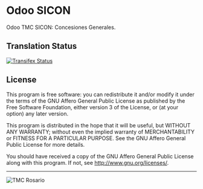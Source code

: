 # Odoo SICON
Odoo TMC SICON: Concesiones Generales.

## Translation Status
[![Transifex Status](https://www.transifex.com/tmcrosario/odoo-sicon-10/)](https://www.transifex.com/tmcrosario/odoo-sicon-10/)

## License

This program is free software: you can redistribute it and/or modify it under the terms of the GNU Affero General Public License as published by the Free Software Foundation, either version 3 of the License, or (at your option) any later version.

This program is distributed in the hope that it will be useful, but WITHOUT ANY WARRANTY; without even the implied warranty of MERCHANTABILITY or FITNESS FOR A PARTICULAR PURPOSE. See the GNU Affero General Public License for more details.

You should have received a copy of the GNU Affero General Public License along with this program. If not, see http://www.gnu.org/licenses/.

----

<img alt="TMC Rosario" src="http://www.tmcrosario.gov.ar/images/tmc_nuevo.png"/>

